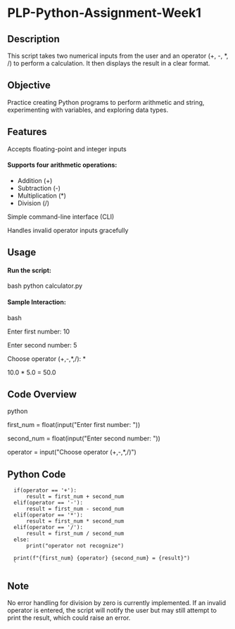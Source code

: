 # PLP-Python-Assignment-Week1

## Description
This script takes two numerical inputs from the user and an operator (+, -, *, /) to perform a calculation. It then displays the result in a clear format.

## Objective
Practice creating Python programs to perform arithmetic and string, experimenting with variables, and exploring data types.

## Features
Accepts floating-point and integer inputs

#### Supports four arithmetic operations:
  - Addition (+)
  - Subtraction (-)
  - Multiplication (*)
  - Division (/)

Simple command-line interface (CLI)

Handles invalid operator inputs gracefully

## Usage
#### Run the script:
bash
python calculator.py

#### Sample Interaction:
bash

Enter first number: 10

Enter second number: 5

Choose operator (+,-,*,/): *

10.0 * 5.0 = 50.0

## Code Overview
python

first_num = float(input("Enter first number: "))

second_num = float(input("Enter second number: "))

operator = input("Choose operator (+,-,*,/)")

## Python Code
```
  if(operator == '+'):
      result = first_num + second_num
  elif(operator == '-'):
      result = first_num - second_num
  elif(operator == '*'):
      result = first_num * second_num
  elif(operator == '/'):
      result = first_num / second_num
  else:
      print("operator not recognize")

  print(f"{first_num} {operator} {second_num} = {result}")
  `
  ```
## Note
No error handling for division by zero is currently implemented.
If an invalid operator is entered, the script will notify the user but may still attempt to print the result, which could raise an error.
